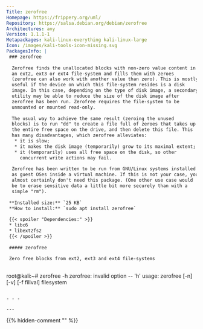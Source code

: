 ```yaml
---
Title: zerofree
Homepage: https://frippery.org/uml/
Repository: https://salsa.debian.org/debian/zerofree
Architectures: any
Version: 1.1.1-1
Metapackages: kali-linux-everything kali-linux-large 
Icon: /images/kali-tools-icon-missing.svg
PackagesInfo: |
 ### zerofree
 
  Zerofree finds the unallocated blocks with non-zero value content in
  an ext2, ext3 or ext4 file-system and fills them with zeroes
  (zerofree can also work with another value than zero). This is mostly
  useful if the device on which this file-system resides is a disk
  image. In this case, depending on the type of disk image, a secondary
  utility may be able to reduce the size of the disk image after
  zerofree has been run. Zerofree requires the file-system to be
  unmounted or mounted read-only.
   
  The usual way to achieve the same result (zeroing the unused
  blocks) is to run "dd" to create a file full of zeroes that takes up
  the entire free space on the drive, and then delete this file. This
  has many disadvantages, which zerofree alleviates:
   * it is slow;
   * it makes the disk image (temporarily) grow to its maximal extent;
   * it (temporarily) uses all free space on the disk, so other
     concurrent write actions may fail.
   
  Zerofree has been written to be run from GNU/Linux systems installed
  as guest OSes inside a virtual machine. If this is not your case, you
  almost certainly don't need this package. (One other use case would
  be to erase sensitive data a little bit more securely than with a
  simple "rm").
 
 **Installed size:** `25 KB`  
 **How to install:** `sudo apt install zerofree`  
 
 {{< spoiler "Dependencies:" >}}
 * libc6 
 * libext2fs2 
 {{< /spoiler >}}
 
 ##### zerofree
 
 Zero free blocks from ext2, ext3 and ext4 file-systems
 
 ```
 root@kali:~# zerofree -h
 zerofree: invalid option -- 'h'
 usage: zerofree [-n] [-v] [-f fillval] filesystem
 ```
 
 - - -
 
---
```

{{% hidden-comment "<!--Do not edit anything above this line-->" %}}
